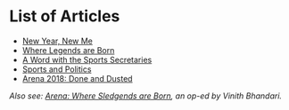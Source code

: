 <!-- TITLE: Arena 2018 Newsletter -->
<!-- SUBTITLE: The Arena Newsletter was released over a span of four days through the Arena 2018 Android App. -->

# List of Articles
- [New Year, New Me](/news/fests/arena-18/new-year-new-me)
- [Where Legends are Born](/news/fests/arena-18/legends-born)
- [A Word with the Sports Secretaries](/news/fests/arena-18/sports-sec-interview)
- [Sports and Politics](/news/fests/arena-18/sports-politics)
- [Arena 2018: Done and Dusted](/news/fests/arena-18/done-dusted)


*Also see: [Arena: Where Sledgends are Born](/news/oped/arena-where-sledgends-are-born), an op-ed by Vinith Bhandari.*
